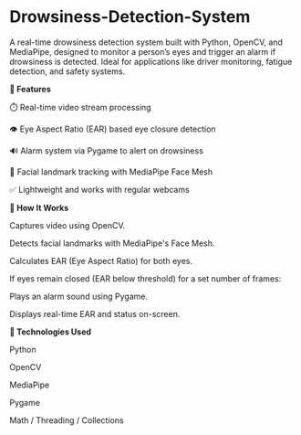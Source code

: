 # Drowsiness-Detection-System

A real-time drowsiness detection system built with Python, OpenCV, and MediaPipe, designed to monitor a person’s eyes and trigger an alarm if drowsiness is detected. Ideal for applications like driver monitoring, fatigue detection, and safety systems.

**🚀 Features**

⏱️ Real-time video stream processing

👁️ Eye Aspect Ratio (EAR) based eye closure detection

🔊 Alarm system via Pygame to alert on drowsiness

🧠 Facial landmark tracking with MediaPipe Face Mesh

✅ Lightweight and works with regular webcams


**📸 How It Works**

Captures video using OpenCV.

Detects facial landmarks with MediaPipe's Face Mesh.

Calculates EAR (Eye Aspect Ratio) for both eyes.

If eyes remain closed (EAR below threshold) for a set number of frames:

Plays an alarm sound using Pygame.

Displays real-time EAR and status on-screen.


**🧠 Technologies Used**

Python

OpenCV

MediaPipe

Pygame

Math / Threading / Collections
